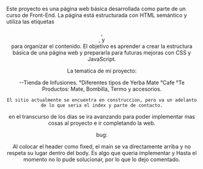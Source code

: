 Este proyecto es una página web básica desarrollada como parte de un curso de Front-End. La página está estructurada con HTML semántico y utiliza las etiquetas <header>, <main>, y <footer> para organizar el contenido. El objetivo es aprender a crear la estructura básica de una página web y prepararla para futuras mejoras con CSS y JavaScript.

La tematica de mi proyecto:

--Tienda de Infusiones.
    °Diferentes tipos de Yerba Mate
    °Cafe
    °Te
    Productos: Mate, Bombilla, Termo y accesorios.

    El sitio actualmente se encuentra en construccion, pero va un adelanto de lo que seria el index y parte de contacto.

en el transcurso de los dias se ira avanzando para poder implementar mas cosas al proyecto e ir completando la web.



bug:

Al colocar el header como fixed, el main se va directamente arriba y no respeta su lugar dentro del body. Es algo que queria implementar y Hasta el momento no lo pude solucionar, por lo que lo dejo comentado.